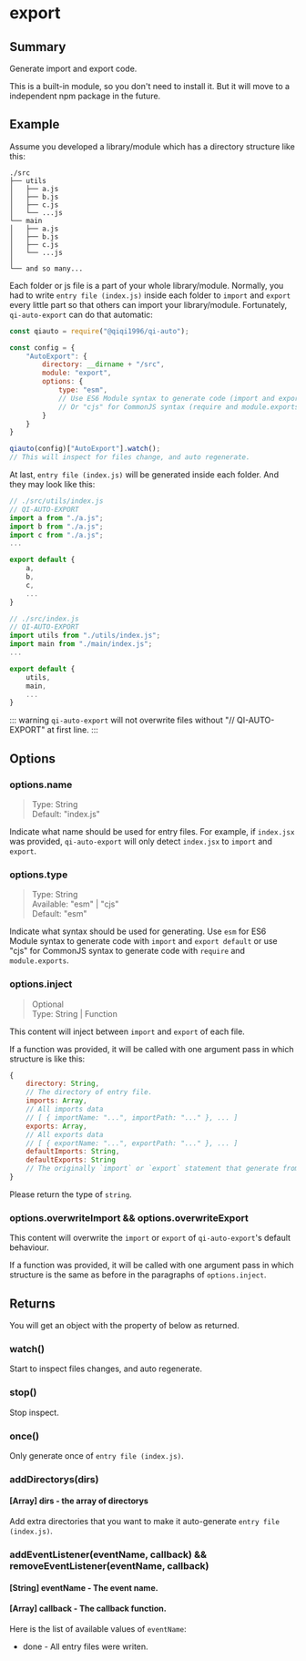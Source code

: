 # export

## Summary

Generate import and export code.

This is a built-in module, so you don't need to install it. But it will move to a independent npm package in the future.

## Example

Assume you developed a library/module which has a directory structure like this:

```
./src
├── utils
│   ├── a.js
│   ├── b.js
│   ├── c.js
│   └── ...js
└── main
│   ├── a.js
│   ├── b.js
│   ├── c.js
│   └── ...js
│
└── and so many...
```

Each folder or js file is a part of your whole library/module. Normally, you had to write `entry file (index.js)` inside each folder to `import` and `export` every little part so that others can import your library/module. Fortunately, `qi-auto-export` can do that automatic:

```javascript
const qiauto = require("@qiqi1996/qi-auto");

const config = {
    "AutoExport": {
        directory: __dirname + "/src",
        module: "export",
        options: {
            type: "esm",
            // Use ES6 Module syntax to generate code (import and export default)
            // Or "cjs" for CommonJS syntax (require and module.exports)
        }
    }
}

qiauto(config)["AutoExport"].watch();
// This will inspect for files change, and auto regenerate.
```

At last, `entry file (index.js)` will be generated inside each folder. And they may look like this:

```javascript {1,15}
// ./src/utils/index.js
// QI-AUTO-EXPORT
import a from "./a.js";
import b from "./a.js";
import c from "./a.js";
...

export default {
    a,
    b,
    c,
    ...
}

// ./src/index.js
// QI-AUTO-EXPORT
import utils from "./utils/index.js";
import main from "./main/index.js";
...

export default {
    utils,
    main,
    ...
}
```

::: warning
`qi-auto-export` will not overwrite files without "// QI-AUTO-EXPORT" at first line.
:::

## Options

### options.name

> Type: String  
> Default: "index.js"  

Indicate what name should be used for entry files. For example, if `index.jsx` was provided, `qi-auto-export` will only detect `index.jsx` to `import` and `export`.

### options.type

> Type: String  
> Available: "esm" | "cjs"  
> Default: "esm"  

Indicate what syntax should be used for generating. Use `esm` for ES6 Module syntax to generate code with `import` and `export default` or use "cjs" for CommonJS syntax to generate code with `require` and `module.exports`.

### options.inject

> Optional  
> Type: String | Function  

This content will inject between `import` and `export` of each file.

If a function was provided, it will be called with one argument pass in which structure is like this:

```javascript
{
    directory: String,
    // The directory of entry file.
    imports: Array,
    // All imports data
    // [ { importName: "...", importPath: "..." }, ... ]
    exports: Array,
    // All exports data
    // [ { exportName: "...", exportPath: "..." }, ... ]
    defaultImports: String,
    defaultExports: String
    // The originally `import` or `export` statement that generate from `imports` and `exports`
}
```

Please return the type of `string`.

### options.overwriteImport && options.overwriteExport

This content will overwrite the `import` or `export` of `qi-auto-export`'s default behaviour.

If a function was provided, it will be called with one argument pass in which structure is the same as before in the paragraphs of `options.inject`.

## Returns

You will get an object with the property of below as returned.

### watch()

Start to inspect files changes, and auto regenerate.

### stop()

Stop inspect.

### once()

Only generate once of `entry file (index.js)`.

### addDirectorys(dirs)

#### [Array] dirs - the array of directorys

Add extra directories that you want to make it auto-generate `entry file (index.js)`.

### addEventListener(eventName, callback) && removeEventListener(eventName, callback)

#### [String] eventName - The event name.
#### [Array] callback - The callback function.

Here is the list of available values of `eventName`:

* done - All entry files were writen.